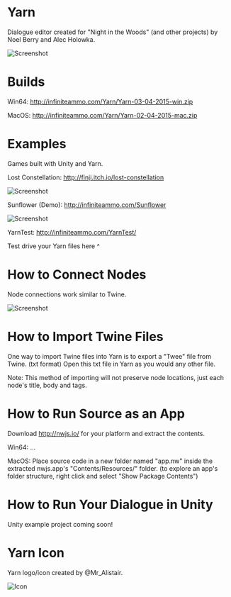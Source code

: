 # Yarn

Dialogue editor created for "Night in the Woods" (and other projects) by Noel Berry and Alec Holowka.

![Screenshot](http://infiniteammo.com/Yarn/Screenshot.jpg)

# Builds

Win64: http://infiniteammo.com/Yarn/Yarn-03-04-2015-win.zip

MacOS: http://infiniteammo.com/Yarn/Yarn-02-04-2015-mac.zip

# Examples

Games built with Unity and Yarn.

Lost Constellation: http://finji.itch.io/lost-constellation

![Screenshot](http://infiniteammo.com/Yarn/lost-constellation.jpg)

Sunflower (Demo): http://infiniteammo.com/Sunflower

![Screenshot](http://infiniteammo.com/Yarn/sunflower.jpg)

YarnTest: http://infiniteammo.com/YarnTest/  

Test drive your Yarn files here ^

# How to Connect Nodes

Node connections work similar to Twine.

![Screenshot](http://infiniteammo.com/Yarn/NodeConnections.jpg)

# How to Import Twine Files

One way to import Twine files into Yarn is to export a "Twee" file from Twine. (txt format) Open this txt file in Yarn as you would any other file.

Note: This method of importing will not preserve node locations, just each node's title, body and tags.

# How to Run Source as an App

Download http://nwjs.io/ for your platform and extract the contents.

Win64: ...

MacOS: Place source code in a new folder named "app.nw" inside the extracted nwjs.app's "Contents/Resources/" folder.
(to explore an app's folder structure, right click and select "Show Package Contents")

# How to Run Your Dialogue in Unity

Unity example project coming soon!

# Yarn Icon

Yarn logo/icon created by @Mr_Alistair.

![Icon](http://infiniteammo.com/Yarn/YarnIcon.png)
